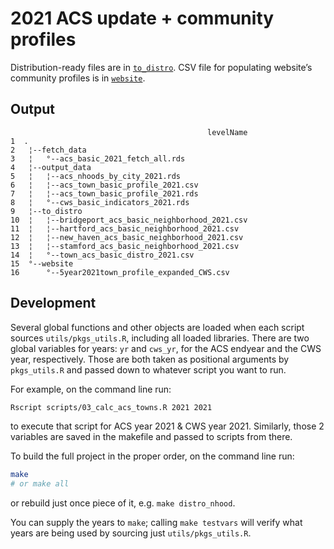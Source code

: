 
<!-- README.md is generated from README.Rmd. Please edit that file -->

# 2021 ACS update + community profiles

Distribution-ready files are in [`to_distro`](to_distro). CSV file for
populating website’s community profiles is in [`website`](website).

## Output

                                                levelName
    1  .                                                 
    2   ¦--fetch_data                                    
    3   ¦   °--acs_basic_2021_fetch_all.rds              
    4   ¦--output_data                                   
    5   ¦   ¦--acs_nhoods_by_city_2021.rds               
    6   ¦   ¦--acs_town_basic_profile_2021.csv           
    7   ¦   ¦--acs_town_basic_profile_2021.rds           
    8   ¦   °--cws_basic_indicators_2021.rds             
    9   ¦--to_distro                                     
    10  ¦   ¦--bridgeport_acs_basic_neighborhood_2021.csv
    11  ¦   ¦--hartford_acs_basic_neighborhood_2021.csv  
    12  ¦   ¦--new_haven_acs_basic_neighborhood_2021.csv 
    13  ¦   ¦--stamford_acs_basic_neighborhood_2021.csv  
    14  ¦   °--town_acs_basic_distro_2021.csv            
    15  °--website                                       
    16      °--5year2021town_profile_expanded_CWS.csv    

## Development

Several global functions and other objects are loaded when each script
sources `utils/pkgs_utils.R`, including all loaded libraries. There are
two global variables for years: `yr` and `cws_yr`, for the ACS endyear
and the CWS year, respectively. Those are both taken as positional
arguments by `pkgs_utils.R` and passed down to whatever script you want
to run.

For example, on the command line run:

``` bash
Rscript scripts/03_calc_acs_towns.R 2021 2021
```

to execute that script for ACS year 2021 & CWS year 2021. Similarly,
those 2 variables are saved in the makefile and passed to scripts from
there.

To build the full project in the proper order, on the command line run:

``` bash
make
# or make all
```

or rebuild just once piece of it, e.g. `make distro_nhood`.

You can supply the years to `make`; calling `make testvars` will verify
what years are being used by sourcing just `utils/pkgs_utils.R`.
